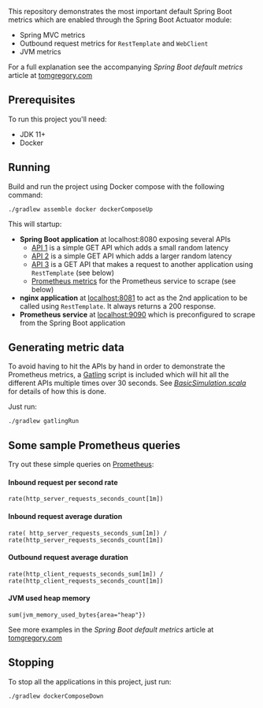 This repository demonstrates the most important default Spring Boot metrics which are enabled through the Spring Boot
Actuator module:

* Spring MVC metrics
* Outbound request metrics for `RestTemplate` and `WebClient`
* JVM metrics

For a full explanation see the accompanying *Spring Boot default metrics* article at [tomgregory.com](https://tomgregory.com/spring-boot-default-metrics)

## Prerequisites

To run this project you'll need:

* JDK 11+
* Docker

## Running

Build and run the project using Docker compose with the following command:

```
./gradlew assemble docker dockerComposeUp
```

This will startup:

* **Spring Boot application** at localhost:8080 exposing several APIs
  * [API 1](http://localhost:8080/api1) is a simple GET API which adds a small random latency
  * [API 2](http://localhost:8080/api2) is a simple GET API which adds a larger random latency
  * [API 3](http://localhost:8080/api3) is a GET API that makes a request to another application using `RestTemplate` (see below)
  * [Prometheus metrics](http://localhost:8080/actuator/prometheus) for the Prometheus service to scrape (see below)
* **nginx application** at [localhost:8081](http://localhost:8081) to act as the 2nd application to be called using `RestTemplate`.
It always returns a 200 response.
* **Prometheus service** at [localhost:9090](http://localhost:9090) which is preconfigured to scrape from the Spring Boot application

## Generating metric data

To avoid having to hit the APIs by hand in order to demonstrate the Prometheus metrics, a [Gatling](https://gatling.io) script is included
which will hit all the different APIs multiple times over 30 seconds. See *[BasicSimulation.scala](src/gatling/simulations/BasicSimulation.scala)* for details of how this is done.

Just run:

`./gradlew gatlingRun`

## Some sample Prometheus queries

Try out these simple queries on [Prometheus](http://localhost:9090):

#### Inbound request per second rate
`rate(http_server_requests_seconds_count[1m])`
#### Inbound request average duration 
`rate( http_server_requests_seconds_sum[1m]) / rate(http_server_requests_seconds_count[1m])`
#### Outbound request average duration 
`rate(http_client_requests_seconds_sum[1m]) / rate(http_client_requests_seconds_count[1m])`
#### JVM used heap memory
`sum(jvm_memory_used_bytes{area="heap"})`

See more examples in the *Spring Boot default metrics* article at [tomgregory.com](https://tomgregory.com/spring-boot-default-metrics)
## Stopping

To stop all the applications in this project, just run:

```
./gradlew dockerComposeDown
```